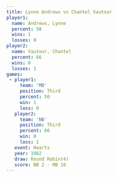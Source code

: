 ```yaml
---
title: Lynne Andrews vs Chantel Vautour
player1:                
  name: Andrews, Lynne  
  percent: 50           
  wins: 1               
  losses: 0             
player2:                
  name: Vautour, Chantel
  percent: 66           
  wins: 0               
  losses: 1             
games:
 - player1:         
     team: 'MB'     
     position: Third
     percent: 50    
     win: 1         
     loss: 0        
   player2:         
     team: 'NB'     
     position: Third
     percent: 66    
     win: 0         
     loss: 1        
   event: Hearts       
   year: 1982          
   draw: Round Robin(4)
   score: NB 2 - MB 10 
---
```

